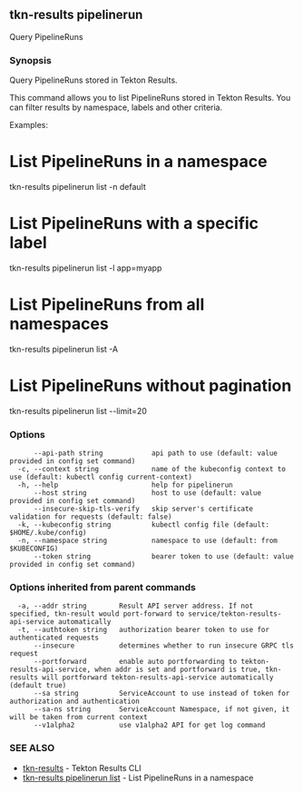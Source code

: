 ## tkn-results pipelinerun

Query PipelineRuns

### Synopsis

Query PipelineRuns stored in Tekton Results.

This command allows you to list PipelineRuns stored in Tekton Results.
You can filter results by namespace, labels and other criteria.

Examples:
  # List PipelineRuns in a namespace
  tkn-results pipelinerun list -n default

  # List PipelineRuns with a specific label
  tkn-results pipelinerun list -l app=myapp

  # List PipelineRuns from all namespaces
  tkn-results pipelinerun list -A

  # List PipelineRuns without pagination
  tkn-results pipelinerun list --limit=20

### Options

```
      --api-path string            api path to use (default: value provided in config set command)
  -c, --context string             name of the kubeconfig context to use (default: kubectl config current-context)
  -h, --help                       help for pipelinerun
      --host string                host to use (default: value provided in config set command)
      --insecure-skip-tls-verify   skip server's certificate validation for requests (default: false)
  -k, --kubeconfig string          kubectl config file (default: $HOME/.kube/config)
  -n, --namespace string           namespace to use (default: from $KUBECONFIG)
      --token string               bearer token to use (default: value provided in config set command)
```

### Options inherited from parent commands

```
  -a, --addr string        Result API server address. If not specified, tkn-result would port-forward to service/tekton-results-api-service automatically
  -t, --authtoken string   authorization bearer token to use for authenticated requests
      --insecure           determines whether to run insecure GRPC tls request
      --portforward        enable auto portforwarding to tekton-results-api-service, when addr is set and portforward is true, tkn-results will portforward tekton-results-api-service automatically (default true)
      --sa string          ServiceAccount to use instead of token for authorization and authentication
      --sa-ns string       ServiceAccount Namespace, if not given, it will be taken from current context
      --v1alpha2           use v1alpha2 API for get log command
```

### SEE ALSO

* [tkn-results](tkn-results.md)	 - Tekton Results CLI
* [tkn-results pipelinerun list](tkn-results_pipelinerun_list.md)	 - List PipelineRuns in a namespace

